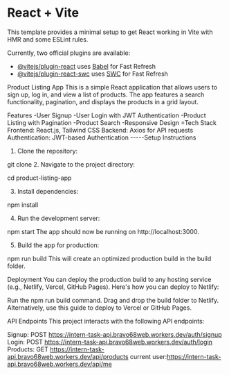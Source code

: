 # React + Vite

This template provides a minimal setup to get React working in Vite with HMR and some ESLint rules.

Currently, two official plugins are available:

- [@vitejs/plugin-react](https://github.com/vitejs/vite-plugin-react/blob/main/packages/plugin-react/README.md) uses [Babel](https://babeljs.io/) for Fast Refresh
- [@vitejs/plugin-react-swc](https://github.com/vitejs/vite-plugin-react-swc) uses [SWC](https://swc.rs/) for Fast Refresh


Product Listing App
This is a simple React application that allows users to sign up, log in, and view a list of products. The app features a search functionality, pagination, and displays the products in a grid layout.

Features
-User Signup
-User Login with JWT Authentication
-Product Listing with Pagination
-Product Search
-Responsive Design
=Tech Stack
Frontend: React.js, Tailwind CSS
Backend: Axios for API requests
Authentication: JWT-based Authentication
-----Setup Instructions
1. Clone the repository:

git clone
2. Navigate to the project directory:

cd product-listing-app

3. Install dependencies:

npm install

4. Run the development server:

npm start
The app should now be running on http://localhost:3000.

5. Build the app for production:

npm run build
This will create an optimized production build in the build folder.

Deployment
You can deploy the production build to any hosting service (e.g., Netlify, Vercel, GitHub Pages). Here's how you can deploy to Netlify:

Run the npm run build command.
Drag and drop the build folder to Netlify.
Alternatively, use this guide to deploy to Vercel or GitHub Pages.

API Endpoints
This project interacts with the following API endpoints:

Signup: POST https://intern-task-api.bravo68web.workers.dev/auth/signup
Login: POST https://intern-task-api.bravo68web.workers.dev/auth/login
Products: GET https://intern-task-api.bravo68web.workers.dev/api/products
current user:https://intern-task-api.bravo68web.workers.dev/api/me

